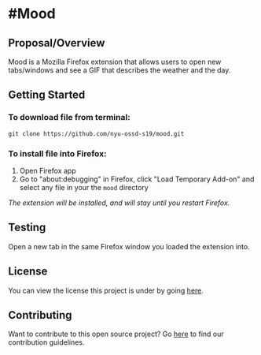 # #Mood

## Proposal/Overview
Mood is a Mozilla Firefox extension that allows users to open new tabs/windows and see a GIF that describes the weather and the day.

## Getting Started

### To download file from terminal:

```
git clone https://github.com/nyu-ossd-s19/mood.git
```

<!-- ### To download file from zip -->

### To install file into Firefox:

1. Open Firefox app
2. Go to "about:debugging" in Firefox, click "Load Temporary Add-on" and select any file in your the `mood` directory

_The extension will be installed, and will stay until you restart Firefox._

## Testing

Open a new tab in the same Firefox window you loaded the extension into.

## License

You can view the license this project is under by going [here](/license.md).

## Contributing

Want to contribute to this open source project? Go [here](/contributing.md) to find our contribution guidelines.